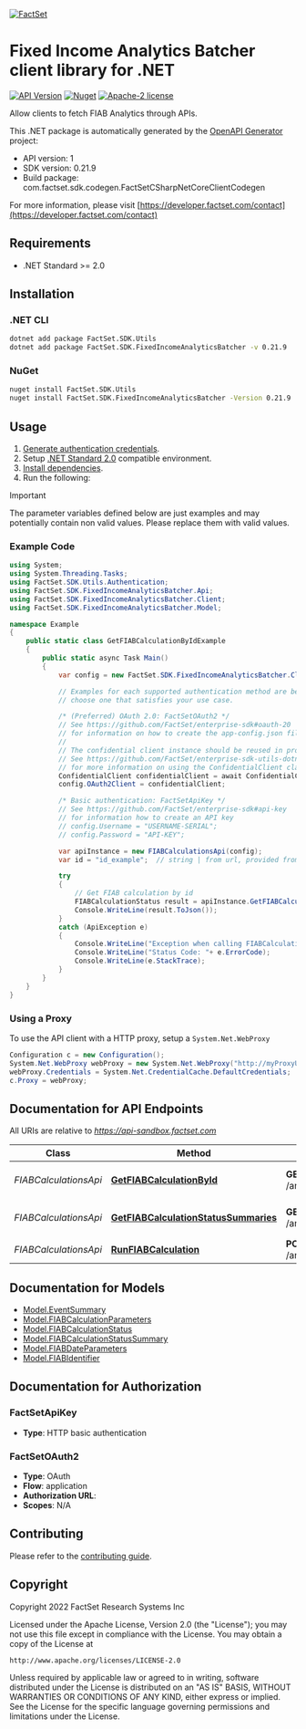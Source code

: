 [![FactSet](https://raw.githubusercontent.com/factset/enterprise-sdk/main/docs/images/factset-logo.svg)](https://www.factset.com)

# Fixed Income Analytics Batcher client library for .NET

[![API Version](https://img.shields.io/badge/api-v1-blue)]()
[![Nuget](https://img.shields.io/nuget/v/FactSet.SDK.FixedIncomeAnalyticsBatcher)](https://www.nuget.org/packages/FactSet.SDK.FixedIncomeAnalyticsBatcher)
[![Apache-2 license](https://img.shields.io/badge/license-Apache2-brightgreen.svg)](https://www.apache.org/licenses/LICENSE-2.0)

Allow clients to fetch FIAB Analytics through APIs.

This .NET package is automatically generated by the [OpenAPI Generator](https://openapi-generator.tech) project:

- API version: 1
- SDK version: 0.21.9
- Build package: com.factset.sdk.codegen.FactSetCSharpNetCoreClientCodegen

For more information, please visit [https://developer.factset.com/contact](https://developer.factset.com/contact)

## Requirements

* .NET Standard >= 2.0

## Installation

### .NET CLI

```bash
dotnet add package FactSet.SDK.Utils
dotnet add package FactSet.SDK.FixedIncomeAnalyticsBatcher -v 0.21.9
```

### NuGet

```bash
nuget install FactSet.SDK.Utils
nuget install FactSet.SDK.FixedIncomeAnalyticsBatcher -Version 0.21.9
```

## Usage

1. [Generate authentication credentials](../../../../README.md#authentication).
2. Setup [.NET Standard 2.0](https://docs.microsoft.com/en-us/dotnet/standard/net-standard?tabs=net-standard-2-0) compatible environment.
3. [Install dependencies](#installation).
4. Run the following:

> [!IMPORTANT]
> The parameter variables defined below are just examples and may potentially contain non valid values. Please replace them with valid values.

### Example Code

```csharp
using System;
using System.Threading.Tasks;
using FactSet.SDK.Utils.Authentication;
using FactSet.SDK.FixedIncomeAnalyticsBatcher.Api;
using FactSet.SDK.FixedIncomeAnalyticsBatcher.Client;
using FactSet.SDK.FixedIncomeAnalyticsBatcher.Model;

namespace Example
{
    public static class GetFIABCalculationByIdExample
    {
        public static async Task Main()
        {
            var config = new FactSet.SDK.FixedIncomeAnalyticsBatcher.Client.Configuration();

            // Examples for each supported authentication method are below,
            // choose one that satisfies your use case.

            /* (Preferred) OAuth 2.0: FactSetOAuth2 */
            // See https://github.com/FactSet/enterprise-sdk#oauth-20
            // for information on how to create the app-config.json file
            //
            // The confidential client instance should be reused in production environments.
            // See https://github.com/FactSet/enterprise-sdk-utils-dotnet#authentication
            // for more information on using the ConfidentialClient class
            ConfidentialClient confidentialClient = await ConfidentialClient.CreateAsync("/path/to/app-config.json");
            config.OAuth2Client = confidentialClient;

            /* Basic authentication: FactSetApiKey */
            // See https://github.com/FactSet/enterprise-sdk#api-key
            // for information how to create an API key
            // config.Username = "USERNAME-SERIAL";
            // config.Password = "API-KEY";

            var apiInstance = new FIABCalculationsApi(config);
            var id = "id_example";  // string | from url, provided from the location header in the Run FIAB Calculation endpoint

            try
            {
                // Get FIAB calculation by id
                FIABCalculationStatus result = apiInstance.GetFIABCalculationById(id);
                Console.WriteLine(result.ToJson());
            }
            catch (ApiException e)
            {
                Console.WriteLine("Exception when calling FIABCalculationsApi.GetFIABCalculationById: " + e.Message );
                Console.WriteLine("Status Code: "+ e.ErrorCode);
                Console.WriteLine(e.StackTrace);
            }
        }
    }
}
```

### Using a Proxy

To use the API client with a HTTP proxy, setup a `System.Net.WebProxy`

```csharp
Configuration c = new Configuration();
System.Net.WebProxy webProxy = new System.Net.WebProxy("http://myProxyUrl:80/");
webProxy.Credentials = System.Net.CredentialCache.DefaultCredentials;
c.Proxy = webProxy;
```

## Documentation for API Endpoints

All URIs are relative to *https://api-sandbox.factset.com*

Class | Method | HTTP request | Description
------------ | ------------- | ------------- | -------------
*FIABCalculationsApi* | [**GetFIABCalculationById**](https://github.com/FactSet/enterprise-sdk/tree/main/code/dotnet/FixedIncomeAnalyticsBatcher/v1/docs/FIABCalculationsApi.md#getfiabcalculationbyid) | **GET** /analytics/engines/fiab/v1/calculations/{id} | Get FIAB calculation by id
*FIABCalculationsApi* | [**GetFIABCalculationStatusSummaries**](https://github.com/FactSet/enterprise-sdk/tree/main/code/dotnet/FixedIncomeAnalyticsBatcher/v1/docs/FIABCalculationsApi.md#getfiabcalculationstatussummaries) | **GET** /analytics/engines/fiab/v1/calculations | Get all FIAB calculation summaries
*FIABCalculationsApi* | [**RunFIABCalculation**](https://github.com/FactSet/enterprise-sdk/tree/main/code/dotnet/FixedIncomeAnalyticsBatcher/v1/docs/FIABCalculationsApi.md#runfiabcalculation) | **POST** /analytics/engines/fiab/v1/calculations | Run FIAB calculation


## Documentation for Models

 - [Model.EventSummary](https://github.com/FactSet/enterprise-sdk/tree/main/code/dotnet/FixedIncomeAnalyticsBatcher/v1/docs/EventSummary.md)
 - [Model.FIABCalculationParameters](https://github.com/FactSet/enterprise-sdk/tree/main/code/dotnet/FixedIncomeAnalyticsBatcher/v1/docs/FIABCalculationParameters.md)
 - [Model.FIABCalculationStatus](https://github.com/FactSet/enterprise-sdk/tree/main/code/dotnet/FixedIncomeAnalyticsBatcher/v1/docs/FIABCalculationStatus.md)
 - [Model.FIABCalculationStatusSummary](https://github.com/FactSet/enterprise-sdk/tree/main/code/dotnet/FixedIncomeAnalyticsBatcher/v1/docs/FIABCalculationStatusSummary.md)
 - [Model.FIABDateParameters](https://github.com/FactSet/enterprise-sdk/tree/main/code/dotnet/FixedIncomeAnalyticsBatcher/v1/docs/FIABDateParameters.md)
 - [Model.FIABIdentifier](https://github.com/FactSet/enterprise-sdk/tree/main/code/dotnet/FixedIncomeAnalyticsBatcher/v1/docs/FIABIdentifier.md)


## Documentation for Authorization


### FactSetApiKey

- **Type**: HTTP basic authentication


### FactSetOAuth2

- **Type**: OAuth
- **Flow**: application
- **Authorization URL**: 
- **Scopes**: N/A


## Contributing

Please refer to the [contributing guide](../../../../CONTRIBUTING.md).

## Copyright

Copyright 2022 FactSet Research Systems Inc

Licensed under the Apache License, Version 2.0 (the "License");
you may not use this file except in compliance with the License.
You may obtain a copy of the License at

    http://www.apache.org/licenses/LICENSE-2.0

Unless required by applicable law or agreed to in writing, software
distributed under the License is distributed on an "AS IS" BASIS,
WITHOUT WARRANTIES OR CONDITIONS OF ANY KIND, either express or implied.
See the License for the specific language governing permissions and
limitations under the License.
